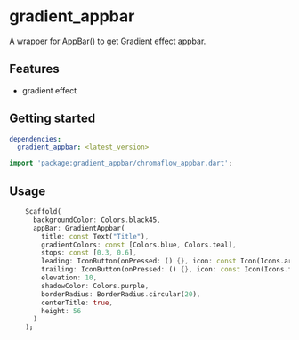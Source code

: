 # gradient_appbar
A wrapper for AppBar() to get Gradient effect appbar.

## Features
- gradient effect
## Getting started
```yaml
dependencies:
  gradient_appbar: <latest_version>
```

```dart
import 'package:gradient_appbar/chromaflow_appbar.dart';
```

## Usage
```dart
    Scaffold(
      backgroundColor: Colors.black45,
      appBar: GradientAppbar(
        title: const Text("Title"), 
        gradientColors: const [Colors.blue, Colors.teal], 
        stops: const [0.3, 0.6],
        leading: IconButton(onPressed: () {}, icon: const Icon(Icons.arrow_back_ios_new_rounded)),
        trailing: IconButton(onPressed: () {}, icon: const Icon(Icons.filter)),
        elevation: 10,
        shadowColor: Colors.purple,
        borderRadius: BorderRadius.circular(20),
        centerTitle: true,
        height: 56
      )
    );
```